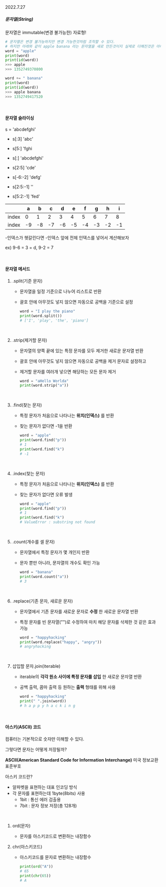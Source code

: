 2022.7.27

##### 문자열(String)

문자열은 immutable(변경 불가능한) 자료형!

```python
# 문자열은 변경 불가능하지만 변경 가능한것처럼 조작할 수 있다.
# 하지만 아래와 같이 apple banana 라는 문자열을 새로 만든것이지 실제로 더해진것은 아니다.
word = "apple"
print(word)
print(id(word))
>>> apple
>>> 1352749370800

word += " banana"
print(word)
print(id(word))
>>> apple banana
>>> 1352749417520
```

<br>

#### 문자열 슬라이싱

s = 'abcdefghi'

* s[:3] 'abc'

* s[5:] 'fghi

* s[:] 'abcdefghi'

* s[2:5]  'cde'

* s[-6:-2]  'defg'

* s[2:5:-1] ''

* s[5:2:-1] 'fed'

|       | a   | b   | c   | d   | e   | f   | g   | h   | i   |
| ----- | --- | --- | --- | --- | --- | --- | --- | --- | --- |
| index | 0   | 1   | 2   | 3   | 4   | 5   | 6   | 7   | 8   |
| index | -9  | -8  | -7  | -6  | -5  | -4  | -3  | -2  | -1  |

-인덱스가 헷갈린다면 -인덱스 앞에 전체 인덱스를 넣어서 계산해보자

ex) 9-6 = 3 = d, 9-2 = 7

<br>

#### 문자열 메서드

1. .split(기준 문자)
   
   * 문자열을 일정 기준으로 나누어 리스트로 반환
   
   * 괄호 안에 아무것도 넣지 않으면 자동으로 공백을 기준으로 설정
     
     ```python
     word = "I play the piano"
     print(word.split())
     # ['I', 'play', 'the', 'piano']
     ```

<br>

2. .strip(제거할 문자)
   
   * 문자열의 양쪽 끝에 있는 특정 문자를 모두 제거한 새로운 문자열 반환 
   
   * 괄호 안에 아무것도 넣지 않으면 자동으로 공백을 제거 문자로 설정하고 
   
   * 제거할 문자를 여러개 넣으면 해당하는 모든 문자 제거 
     
     ```python
     word = "aHello Worlda"
     print(word.strip("a"))
     ```
     
     <br>

3. .find(찾는 문자)
   
   * 특정 문자가 처음으로 나타나는 **위치(인덱스)** 를 반환
   
   * 찾는 문자가 없다면 -1을 반환
     
     ```python
     word = "apple"
     print(word.find("p"))
     # 1
     print(word.find("k")
     # -1
     ```
     
     <br>

4. .index(찾는 문자)
   
   * 특정 문자가 처음으로 나타나는 **위치(인덱스)** 를 반환
   
   * 찾는 문자가 없다면 오류 발생
     
     ```python
     word = "apple"
     print(word.find("p"))
     # 1
     print(word.find("k")
     # ValueError : substring not found
     ```
     
     <br>

5. .count(개수를 셀 문자)
   
   * 문자열에서 특정 문자가 몇 개인지 반환
   
   * 문자 뿐만 아니라, 문자열의 개수도 확인 가능
     
     ```python
     word = "banana"
     print(word.count("a"))
     # 3
     ```
     
     <br>

6. .replace(기존 문자, 새로운 문자)
   
   * 문자열에서 기존 문자를 새로운 문자로 **수정** 한 새로운 문자열 반환
   
   * 특정 문자를 빈 문자열("")로 수정하여 마치 해당 문자를 삭제한 것 같은 효과 가능
     
     ```python
     word = "happyhacking"
     print(word.replace("happy", "angry"))
     # angryhacking
     ```
     
     <br>

7. 삽입할 문자.join(iterable)
   
   * iterable의 **각각 원소 사이에 특정 문자를 삽입** 한 새로운 문자열 반환
   
   * 공백 출력, 콤마 출력 등 원하는 **출력** 형태를 위해 사용
     
     ```python
     word = "happyhacking"
     print(" ".join(word))
     # h a p p y h a c k i n g
     ```
     
     <br>

#### 아스키(ASCII) 코드

컴퓨터는 기본적으로 숫자만 이해할 수 있다.

그렇다면 문자는 어떻게 저장될까?

**ASCII(American Standard Code for Information Interchange)** 미국 정보교환 표준부호

아스키 코드란?

* 알파벳을 표현하는 대표 인코딩 방식
* 각 문자를 표현하는데 1byte(8bits) 사용
  * 1bit : 통신 에러 검출용
  * 7bit : 문자 정보 저장(총 128개) 

<br>

1. ord(문자)
   
   * 문자를 아스키코드로 변환하는 내장함수

2. chr(아스키코드)
   
   * 아스키코드를 문자로 변환하는 내장함수
     
     ```python
     print(ord("A"))
     # 65
     print(chr(65))
     # A
     ```
